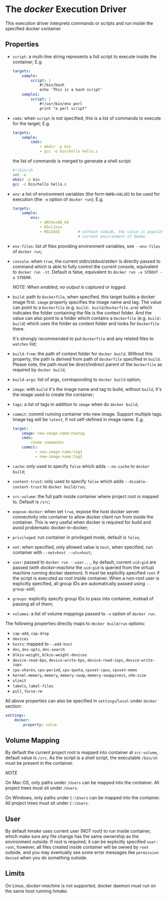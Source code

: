 # The _docker_ Execution Driver

This execution driver interprets commands or scripts and run inside the specified
docker container.

## Properties

- `script`: a multi-line string represents a full script to execute inside the
  container;
  E.g.

  ```yaml
  targets:
      sample:
          script: |
              #!/bin/bash
              echo 'This is a bash script'
      sample1:
          script: |
              #!/usr/bin/env perl
              print "a perl script"
  ```

- `cmds`: when `script` is not specified, this is a list of commands to execute
  for the target; E.g.

  ```yaml
  targets:
      sample:
          cmds:
              - mkdir -p bin
              - gcc -o bin/hello hello.c
  ```

  the list of commands is merged to generate a shell script:

  ```sh
  #!/bin/sh
  set -e
  mkdir -p bin
  gcc -o bin/hello hello.c
  ```

- `env`: a list of environment variables (the form `NAME=VALUE`) to be used for
  execution (the `-e` option of `docker run`); E.g.

  ```yaml
  targets:
      sample:
          env:
              - ARCH=x86_64
              - OS=linux
              - RELEASE        # without =VALUE, the value is populated from
                               # current environment of hmake
  ```

- `env-files`: list of files providing environment variables, see `--env-files`
  of `docker run`;

- `console`: when `true`, the current stdin/stdout/stderr is directly passed to
  command which is able to fully control the current console, equivalent to
  `docker run -it`.
  Default is false, equivalent to `docker run -a STDOUT -a STDERR`.

  _NOTE: When enabled, no output is captured or logged._

- `build`: path to `Dockerfile`, when specified, this target builds a docker
   image first. `image` property specifies the image name and tag.
   The value can point to a `Dockerfile` (e.g. `build: build/Dockerfile.arm`)
   which indicates the folder containing the file is the context folder.
   And the value can also point to a folder which contains a `Dockerfile`
   (e.g. `build: build`) which uses the folder as context folder and looks for
   `Dockerfile` there.

   It's strongly recommended to put `Dockerfile` and any related files to
   `watches` list;

- `build-from`: the path of context folder for `docker build`.
  Without this property, the path is derived from path of `Dockerfile` specified
  in `build`. Please note, the path must be direct/indirect parent of the
  `Dockerfile` as required by `docker build`;

- `build-args`: list of args, corresponding to `docker build` option;

- `image`: with `build` it's the image name and tag to build,
  without `build`, it's the image used to create the container;

- `tags`: a list of tags in addition to `image` when do `docker build`;

- `commit`: commit running container into new image. Support multiple tags.
  Image tag will be `latest`, if not self-defined in image name. E.g.

  ```yaml
  target:
      image: new-image-name:newtag
      cmds:
          <Some commands>
      commit:
            - new-image-name:tag1
            - new-image-name:tag2
  ```

- `cache`: only used to specify `false` which adds `--no-cache` to `docker build`;
- `content-trust`: only used to specify `false` which adds
  `--disable-content-trust` to `docker build/run`;
- `src-volume`: the full path inside container where project root is mapped to.
  Default is `/src`;
- `expose-docker`: when set `true`, expose the host docker server connectivity
  into container to allow docker client run from inside the container.
  This is very useful when docker is required for build and avoid problematic
  docker-in-docker;
- `privileged`: run container in privileged mode, default is `false`;
- `net`: when specified, only allowed value is `host`, when specified, run
  container with `--net=host --uts=host`;
- `user`: passed to `docker run --user...`, by default, current `uid:gid` are
  passed (with _docker-machine_ the `uid:gid` is queried from the virtual machine
  running docker daemon).
  It must be explicitly specified `root` if the script is executed as root
  inside container.
  When a non-root user is explicitly specified, all group IDs are automatically
  passed using `--group-add`l;
- `groups`: explicitly specify group IDs to pass into container, instead of
  passing all of them;
- `volumes`: a list of volume mappings passed to `-v` option of `docker run`.

The following properties directly maps to `docker build/run` options:

- `cap-add`, `cap-drop`
- `devices`
- `hosts`: mapped to `--add-host`
- `dns`, `dns-opts`, `dns-search`
- `blkio-weight`, `blkio-weight-devices`
- `device-read-bps`, `device-write-bps`, `device-read-iops`, `device-write-iops`
- `cpu-shares`, `cpu-period`, `cpu-quota`, `cpuset-cpus`, `cpuset-mems`
- `kernel-memory`, `memory`, `memory-swap`, `memory-swappiness`, `shm-size`
- `ulimit`
- `labels`, `label-files`
- `pull`, `force-rm`

All above properties can also be specified in `settings`/`local` under
`docker` section:

```yaml
settings:
    docker:
        property: value
```

## Volume Mapping

By default the current project root is mapped into container at `src-volume`,
default value is `/src`.
As the script is a shell script, the executable `/bin/sh` must be present in
the container.

_NOTE_

On Mac OS, only paths under `/Users` can be mapped into the container.
All project trees must sit under `/Users`.

On Windows, only paths under `C:\Users` can be mapped into the container.
All project trees must sit under `C:\Users`.

## User

By default _hmake_ uses current user (NOT root) to run inside container,
which make sure any file change has the same ownership as the environment outside.
If root is required, it can be explicitly specified `user: root`,
however, all files created inside container will be owned by `root` outside,
and you may eventually see some error messages like `permission denied` when you
do something outside.

## Limits

On Linux, _docker-machine_ is not supported, docker daemon must run on the same
host running _hmake_.
